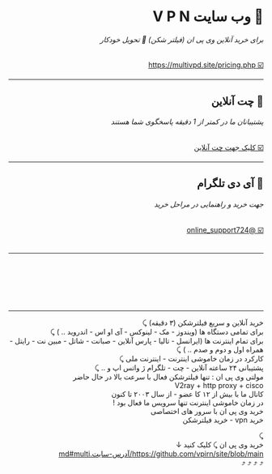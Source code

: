 
<div id="multi" dir="rtl"> 
<h1> 💚 وب سایت V P N  
<h6> برای خرید آنلاین وی پی ان (فیلتر شکن) 🚀 تحویل خودکار </h6>
<a dir="rtl" target="_blank" href="https://multivpd.site/pricing.php" dir="rtl" align="right"> ☑️ https://multivpd.site/pricing.php </a></h1>
<hr>

<h2> 💛 چت آنلاین <h6> پشتیبانان ما در کمتر از 1 دقیقه پاسخگوی شما هستند </h6> 
<a dir="rtl" target="_blank" href="https://multivpd.site/pay/direct.php?card=1&qty=1" target="_blank" dir="rtl" align="right"> ☑️ کلیک جهت چت آنلاین </a></h3>

 <hr>

<h2> 🤍 آی دی تلگرام  <h6> جهت خرید و راهنمایی در مراحل خرید</h6>
<a dir="rtl" href="https://t.me/online_support724" target="_blank"> ☑️ @online_support724 </a></h3>
<br><br>
 <hr>

<br> <br> <br> <br> <br> <hr>


خرید آنلاین و سریع فیلترشکن (۳ دقیقه) ⤹
<br>
برای تمامی دستگاه ها (ویندوز - مک - لینوکس - آی او اس - اندروید .. ) ⤹
<br>
برای تمام اینترنت ها (ایرانسل - تالیا - پارس آنلاین - صبانت - شاتل - مبین نت - رایتل - همراه اول و دوم و صدم .. ) ⤹
<br>
کارکرد در زمان خاموشی اینترنت - اینترنت ملی ⤹
<br>
پشتیبانی ۲۴ ساعته آنلاین - چت - تلگرام ژ واتس اپ و .. ⤹
<br>
مولتی وی پی ان : تنها فیلترشکن فعال با سرعت بالا در حال حاضر
<br> 
V2ray + http proxy + cisco
<br> 
کانال ما با بیش از ۱۲ کا عضو - از سال ۲۰۰۳ تا کنون
<br> 
در زمان خاموشی اینترنت تنها سرویس ما فعال بود !
<br> 
خرید وی پی ان با سرور های اختصاصی 
<br> 
خرید vpn - خرید فیلترشکن
<br>

⤹
<br>
خرید وی پی ان ⤹ کلیک کنید ↓
<br>
https://github.com/vpirn/site/blob/main/آدرس-سایت.md#multi
<br>
⤴ ⤴ ⤴ ⤴


</b>  </h3>
</div>
